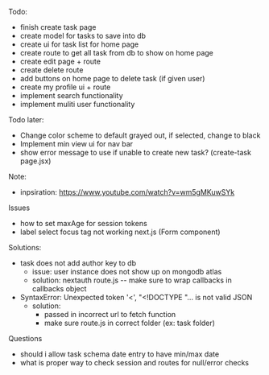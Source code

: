 Todo:
- finish create task page 
- create model for tasks to save into db
- create ui for task list for home page
- create route to get all task from db to show on home page
- create edit page + route 
- create delete route
- add buttons on home page to delete task (if given user)
- create my profile ui + route 
- implement search functionality 
- implement muliti user functionality 

Todo later: 
- Change color scheme to default grayed out, if selected, change to black
- Implement min view ui for nav bar 
- show error message to use if unable to create new task? (create-task page.jsx)

Note:
- inpsiration: https://www.youtube.com/watch?v=wm5gMKuwSYk

Issues
- how to set maxAge for session tokens
- label select focus tag not working next.js (Form component)

Solutions:
- task does not add author key to db 
    - issue: user instance does not show up on mongodb atlas
    - solution: nextauth route.js -- make sure to wrap callbacks in callbacks object
- SyntaxError: Unexpected token '<', "<!DOCTYPE "... is not valid JSON
    - solution: 
        - passed in incorrect url to fetch function 
        - make sure route.js in correct folder (ex: task folder)

Questions
- should i allow task schema date entry to have min/max date 
- what is proper way to check session and routes for null/error checks
